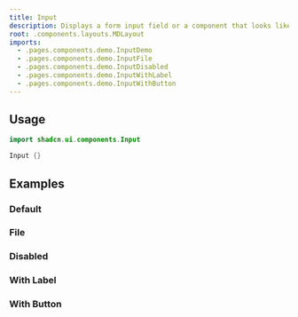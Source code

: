 ```yaml
---
title: Input
description: Displays a form input field or a component that looks like an input field.
root: .components.layouts.MDLayout
imports:
  - .pages.components.demo.InputDemo
  - .pages.components.demo.InputFile
  - .pages.components.demo.InputDisabled
  - .pages.components.demo.InputWithLabel
  - .pages.components.demo.InputWithButton
---
```


<ComponentPreview component="InputDemo {}" file="InputDemo" />

## Usage

```kotlin
import shadcn.ui.components.Input
```

```kotlin
Input {}
```

## Examples

### Default

<ComponentPreview component="InputDemo {}" file="InputDemo" />

### File

<ComponentPreview component="InputFile {}" file="InputFile" />

### Disabled

<ComponentPreview component="InputDisabled {}" file="InputDisabled" />

### With Label

<ComponentPreview component="InputWithLabel {}" file="InputWithLabel" />

### With Button

<ComponentPreview component="InputWithButton {}" file="InputWithButton" />